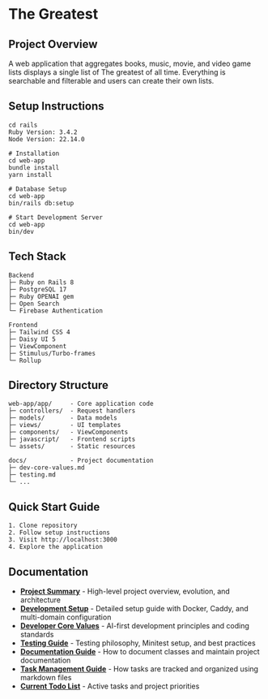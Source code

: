 # The Greatest

## Project Overview
A web application that aggregates books, music, movie, and video game lists displays a single list of 
The greatest of all time. Everything is searchable and filterable and users can create their own lists.

## Setup Instructions
```
cd rails
Ruby Version: 3.4.2
Node Version: 22.14.0

# Installation
cd web-app
bundle install
yarn install

# Database Setup
cd web-app
bin/rails db:setup

# Start Development Server
cd web-app
bin/dev
```

## Tech Stack
```
Backend
├─ Ruby on Rails 8
├─ PostgreSQL 17
├─ Ruby OPENAI gem
├─ Open Search
└─ Firebase Authentication

Frontend
├─ Tailwind CSS 4
├─ Daisy UI 5
├─ ViewComponent
├─ Stimulus/Turbo-frames
└─ Rollup
```

## Directory Structure
```
web-app/app/     - Core application code
├─ controllers/  - Request handlers
├─ models/       - Data models
├─ views/        - UI templates
├─ components/   - ViewComponents
├─ javascript/   - Frontend scripts
└─ assets/       - Static resources

docs/            - Project documentation
├─ dev-core-values.md
├─ testing.md
└─ ...
```

## Quick Start Guide
```
1. Clone repository
2. Follow setup instructions
3. Visit http://localhost:3000
4. Explore the application
```

## Documentation
- **[Project Summary](summary.md)** - High-level project overview, evolution, and architecture
- **[Development Setup](dev_setup.md)** - Detailed setup guide with Docker, Caddy, and multi-domain configuration
- **[Developer Core Values](dev-core-values.md)** - AI-first development principles and coding standards
- **[Testing Guide](testing.md)** - Testing philosophy, Minitest setup, and best practices
- **[Documentation Guide](documentation.md)** - How to document classes and maintain project documentation
- **[Task Management Guide](todo-guide.md)** - How tasks are tracked and organized using markdown files
- **[Current Todo List](todo.md)** - Active tasks and project priorities